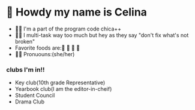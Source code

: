 <h1>🤠 Howdy my name is Celina</h1>
<ul>
  <li>👩‍💻 I'm a part of the program code chica++</li>
  <li>💆🏽 I multi-task way too much but hey as they say "don't fix what's not broken"</li>
  <li>Favorite foods are:🍕 🌮 🍟 🍩</li>
  <li>👸🏽 Pronuouns:(she/her)</li>
</ul>
<h3>clubs I'm in!!</h3>
  <ul> 
  <li>Key club(10th grade Representative)</li>
  <li>Yearbook club(I am the editor-in-cheif) </li>
  <li>Student Council</li>
  <li>Drama Club</li>
  </ul>
  
